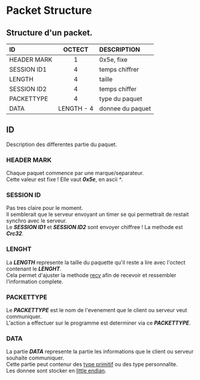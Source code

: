# Packet Structure

## Structure d'un packet.
| ID            |      OCTECT       |  DESCRIPTION      |
|:----------    |:-------------:    |:------            |
| HEADER MARK   |  1                | 0x5e, fixe        |
| SESSION ID1   |  4                | temps chiffrer    |
| LENGTH        |  4                | taille            |
| SESSION ID2   |  4                | temps chiffer     |
| PACKETTYPE    |  4                | type du paquet    |
| DATA          |  LENGTH - 4       | donnee du paquet  |

## ID
Description des differentes partie du paquet.

### HEADER MARK
Chaque paquet commence par une marque/separateur.<br>
Cette valeur est fixe ! Elle vaut ***0x5e***, en ascii ***^***.<br>

### SESSION ID
Pas tres claire pour le moment.<br>
Il semblerait que le serveur envoyant un timer se qui permettrait de restait synchro avec le serveur.<br>
Le ***SESSION ID1*** et ***SESSION ID2*** sont envoyer chiffree ! La methode est ***Crc32***.<br>

### LENGHT
La ***LENGTH*** represente la taille du paquette qu'il reste a lire avec l'octect contenant le ***LENGHT***.<br>
Cela permet d'ajuster la methode [recv](https://docs.microsoft.com/en-us/windows/win32/api/winsock/nf-winsock-recv) afin de recevoir et ressembler l'information complete.<br>

### PACKETTYPE
Le ***PACKETTYPE*** est le nom de l'evenement que le client ou serveur veut communiquer.<br>
L'action a effectuer sur le programme est determiner via ce ***PACKETTYPE***.<br>

### DATA
La partie ***DATA*** represente la partie les informations que le client ou serveur souhaite communiquer.<br>
Cette partie peut contenur des [type primitif](https://en.wikipedia.org/wiki/C_data_types) ou des type personnalite.<br>
Les donnee sont stocker en [little endian](https://en.wikipedia.org/wiki/Endianness).<br>
